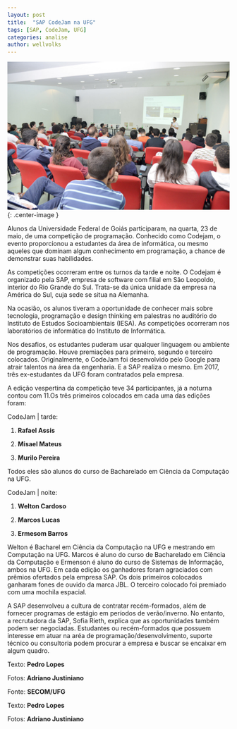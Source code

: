 ```yaml
---
layout: post
title:  "SAP CodeJam na UFG"
tags: [SAP, CodeJam, UFG]
categories: analise
author: wellvolks
---
```


![Evento é chance de demonstrar habilidades na área](/_assets/images/sap_ufg.jpg){: .center-image }

Alunos da Universidade Federal de Goiás participaram, na quarta, 23 de maio, de uma competição de programação. Conhecido como Codejam, o evento proporcionou a estudantes da área de informática, ou mesmo aqueles que dominam algum conhecimento em programação, a chance de demonstrar suas habilidades.
 
As competições ocorreram entre os turnos da tarde e noite. O Codejam é organizado pela SAP, empresa de software com filial em São Leopoldo, interior do Rio Grande do Sul. Trata-se da única unidade da empresa na América do Sul, cuja sede se situa na Alemanha.
 
Na ocasião, os alunos tiveram a oportunidade de conhecer mais sobre tecnologia, programação e design thinking em palestras no auditório do Instituto de Estudos Socioambientais (IESA). As competições ocorreram nos laboratórios de informática do Instituto de Informática.
 
Nos desafios, os  estudantes puderam usar qualquer linguagem ou ambiente de programação. Houve premiações para primeiro, segundo e terceiro colocados. Originalmente, o CodeJam foi desenvolvido pelo Google para atrair talentos na área da engenharia. E a SAP realiza o mesmo. Em 2017, três ex-estudantes da UFG foram contratados pela empresa. 
 
A edição vespertina da competição teve 34 participantes, já a noturna contou com 11.Os três primeiros colocados em cada uma das edições foram:
 
CodeJam |  tarde:
 
1) <b>Rafael Assis</b>
 
2) <b>Misael Mateus</b>
 
3) <b>Murilo Pereira</b>
 
Todos eles são alunos do curso de Bacharelado em Ciência da Computação na UFG.
 
CodeJam  | noite:
 
1) <b>Welton Cardoso</b>
 
2) <b>Marcos Lucas</b>
 
3) <b>Ermesom Barros</b>
 
Welton é Bacharel em Ciência da Computação na UFG e mestrando em Computação na UFG. Marcos é aluno do curso de Bacharelado em Ciência da Computação e Ermenson é aluno do curso de Sistemas de Informação, ambos na UFG. Em cada edição os ganhadores foram agraciados com prêmios ofertados pela empresa SAP. Os dois primeiros colocados ganharam fones de ouvido da marca JBL. O terceiro colocado foi premiado com uma mochila espacial.
 
 
A SAP desenvolveu a cultura de contratar recém-formados, além de fornecer programas de estágio em períodos de verão/inverno. No entanto, a recrutadora da SAP, Sofia Rieth, explica que as oportunidades também podem ser negociadas. Estudantes ou recém-formados que possuem interesse em atuar na aréa de programação/desenvolvimento, suporte técnico ou consultoria podem procurar a empresa e buscar se encaixar em algum quadro.
 
 
Texto: <b>Pedro Lopes</b>

Fotos: <b>Adriano Justiniano</b>
 
Fonte: <b>SECOM/UFG</b>

Texto: <b>Pedro Lopes</b>
 
Fotos: <b>Adriano Justiniano</b>

